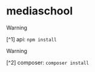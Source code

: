 # mediaschool

> [!WARNING]
>[^1] api:
>```npm install ```

> [!WARNING]
>[^2] composer:
>```composer install```